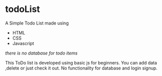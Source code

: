 # todoList
A Simple Todo List made using 
- HTML
- CSS
- Javascript  

_there is no database for todo items_  

This ToDo list is developed using basic js for beginners.
You can add data ,delete or just check it out.
No functionality for database and login signup.  
